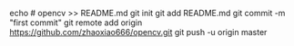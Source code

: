 echo # opencv >> README.md
git init
git add README.md
git commit -m "first commit"
git remote add origin https://github.com/zhaoxiao666/opencv.git
git push -u origin master
